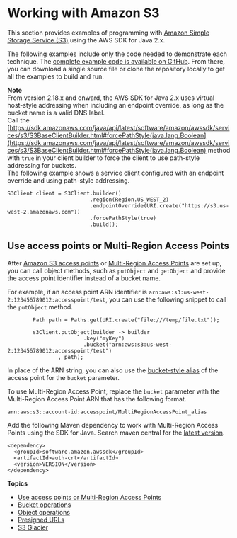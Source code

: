 # Working with Amazon S3<a name="examples-s3"></a>

This section provides examples of programming with [Amazon Simple Storage Service \(S3\)](http://aws.amazon.com/s3/) using the AWS SDK for Java 2\.x\.

The following examples include only the code needed to demonstrate each technique\. The [complete example code is available on GitHub](https://github.com/awsdocs/aws-doc-sdk-examples/tree/master/javav2)\. From there, you can download a single source file or clone the repository locally to get all the examples to build and run\.

**Note**  
From version 2\.18\.x and onward, the AWS SDK for Java 2\.x uses virtual host\-style addressing when including an endpoint override, as long as the bucket name is a valid DNS label\.   
Call the [https://sdk.amazonaws.com/java/api/latest/software/amazon/awssdk/services/s3/S3BaseClientBuilder.html#forcePathStyle(java.lang.Boolean](https://sdk.amazonaws.com/java/api/latest/software/amazon/awssdk/services/s3/S3BaseClientBuilder.html#forcePathStyle(java.lang.Boolean) method with `true` in your client builder to force the client to use path\-style addressing for buckets\.  
The following example shows a service client configured with an endpoint override and using path\-style addressing\.  

```
S3Client client = S3Client.builder()
                          .region(Region.US_WEST_2)
                          .endpointOverride(URI.create("https://s3.us-west-2.amazonaws.com"))
                          .forcePathStyle(true)
                          .build();
```

## Use access points or Multi\-Region Access Points<a name="examples-s3-access-points"></a>

After [Amazon S3 access points](https://docs.aws.amazon.com/AmazonS3/latest/userguide/access-points.html) or [Multi\-Region Access Points](https://docs.aws.amazon.com/AmazonS3/latest/userguide/MultiRegionAccessPoints.html) are set up, you can call object methods, such as `putObject` and `getObject` and provide the access point identifier instead of a bucket name\.

For example, if an access point ARN identifier is `arn:aws:s3:us-west-2:123456789012:accesspoint/test`, you can use the following snippet to call the `putObject` method\.

```
        Path path = Paths.get(URI.create("file:///temp/file.txt"));
        
        s3Client.putObject(builder -> builder
                        .key("myKey")
                        .bucket("arn:aws:s3:us-west-2:123456789012:accesspoint/test")
                , path);
```

In place of the ARN string, you can also use the [bucket\-style alias](https://docs.aws.amazon.com/AmazonS3/latest/userguide/access-points-alias.html) of the access point for the `bucket` parameter\.

To use Multi\-Region Access Point, replace the `bucket` parameter with the Multi\-Region Access Point ARN that has the following format\. 

```
arn:aws:s3::account-id:accesspoint/MultiRegionAccessPoint_alias
```

Add the following Maven dependency to work with Multi\-Region Access Points using the SDK for Java\. Search maven central for the [latest version](https://search.maven.org/search?q=a:auth-crt)\.

```
<dependency>
  <groupId>software.amazon.awssdk</groupId>
  <artifactId>auth-crt</artifactId>
  <version>VERSION</version>
</dependency>
```

**Topics**
+ [Use access points or Multi\-Region Access Points](#examples-s3-access-points)
+ [Bucket operations](examples-s3-buckets.md)
+ [Object operations](examples-s3-objects.md)
+ [Presigned URLs](examples-s3-presign.md)
+ [S3 Glacier](examples-glacier.md)